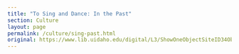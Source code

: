 ```yaml
---
title: "To Sing and Dance: In the Past"
section: Culture
layout: page
permalink: /culture/sing-past.html
original: https://www.lib.uidaho.edu/digital/L3/ShowOneObjectSiteID34ObjectID154.html
---
```

